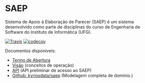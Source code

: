 # SAEP
Sistema de Apoio à Elaboração de Parecer (SAEP) é um sistema desenvolvido como parte de disciplinas do curso de Engenharia de Software do Instituto de Informática (UFG). 

[![Travis][build-badge]][build]  [![codecov][code-cov]][coverage]


Documentos disponíveis:
* [Termo de Abertura](https://docs.google.com/document/d/1go3eH-8W48G8C6Ryi3bPPN9ZQsbqHNzgrP3ocrnxL2A/edit#heading=h.oxnfirf2m4kr)
* [Visão](https://docs.google.com/document/d/1ElwL9lT6KFeUVl4KvWKZOGROEtLa7Lb2h6L3fLITtyg/edit#heading=h.np717zaohglw) (conceitos de operação)
* [API](http://docs.saep.apiary.io/) (API preliminar de acesso ao SAEP)
* [Github: kyriosdata/saep](https://github.com/kyriosdata/saep) (Modelagem completa de domínio.)

[build-badge]: https://travis-ci.com/thdurante/saep.svg?token=vXLpgias2ygiGmTRzctb&branch=serializando_objetos_modelo
[build]: https://travis-ci.com/thdurante/saep

[code-cov]: https://codecov.io/gh/thdurante/saep/branch/serializando_objetos_modelo/graph/badge.svg?token=SslMW2osOR
[coverage]: https://codecov.io/gh/thdurante/saep